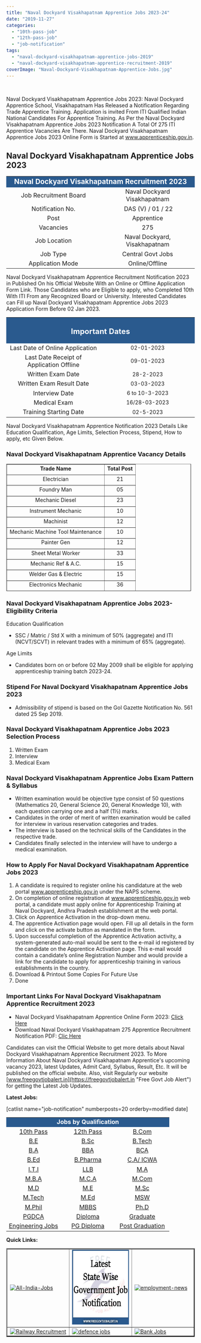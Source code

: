 ```yaml
---
title: "Naval Dockyard Visakhapatnam Apprentice Jobs 2023-24"
date: "2019-11-27"
categories: 
  - "10th-pass-job"
  - "12th-pass-job"
  - "job-notification"
tags: 
  - "naval-dockyard-visakhapatnam-apprentice-jobs-2019"
  - "naval-dockyard-visakhapatnam-apprentice-recruitment-2019"
coverImage: "Naval-Dockyard-Visakhapatnam-Apprentice-Jobs.jpg"
---
```


 

Naval Dockyard Visakhapatnam Apprentice Jobs 2023: Naval Dockyard Apprentice School, Visakhapatnam Has Released a Notification Regarding Trade Apprentice Training. Application is invited From ITI Qualified Indian National Candidates For Apprentice Training. As Per the Naval Dockyard Visakhapatnam Apprentice Jobs 2023 Notification A Total Of 275 ITI Apprentice Vacancies Are There. Naval Dockyard Visakhapatnam Apprentice Jobs 2023 Online Form is Started at www.apprenticeship.gov.in.

## **Naval Dockyard Visakhapatnam Apprentice Jobs 2023**

<table style="border-collapse: collapse; width: 100%;"><tbody><tr><td style="width: 50%; background-color: #2a5a8e; text-align: center;" colspan="2"><span style="font-size: 14pt;"><strong><span style="color: #ffffff;">Naval Dockyard Visakhapatnam Recruitment 2023</span></strong></span></td></tr><tr><td style="width: 50%; text-align: center;"><span style="font-size: 12pt;">Job Recruitment Board</span></td><td style="width: 50%; text-align: center;"><span style="font-size: 12pt;">Naval Dockyard Visakhapatnam</span></td></tr><tr><td style="width: 50%; text-align: center;"><span style="font-size: 12pt;">Notification No.</span></td><td style="width: 50%; text-align: center;"><span style="font-size: 12pt;">&nbsp;DAS (V) / 01 / 22</span></td></tr><tr><td style="width: 50%; text-align: center;"><span style="font-size: 12pt;">Post</span></td><td style="width: 50%; text-align: center;"><span style="font-size: 12pt;">Apprentice</span></td></tr><tr><td style="width: 50%; text-align: center;"><span style="font-size: 12pt;">Vacancies</span></td><td style="width: 50%; text-align: center;"><span style="font-size: 12pt;">275</span></td></tr><tr><td style="width: 50%; text-align: center;"><span style="font-size: 12pt;">Job Location</span></td><td style="width: 50%; text-align: center;"><span style="font-size: 12pt;">Naval Dockyard, Visakhapatnam</span></td></tr><tr><td style="width: 50%; text-align: center;"><span style="font-size: 12pt;">Job Type</span></td><td style="width: 50%; text-align: center;"><span style="font-size: 12pt;">Central Govt Jobs</span></td></tr><tr><td style="width: 50%; text-align: center;"><span style="font-size: 12pt;">Application Mode</span></td><td style="width: 50%; text-align: center;"><span style="font-size: 12pt;">Online/Offline</span></td></tr></tbody></table>

Naval Dockyard Visakhapatnam Apprentice Recruitment Notification 2023 in Published On his Official Website With an Online or Offline Application Form Link. Those Candidates who are Eligible to apply, who Completed 10th With ITI From any Recognized Board or University. Interested Candidates can Fill up Naval Dockyard Visakhapatnam Apprentice Jobs 2023 Application Form Before 02 Jan 2023.

<table style="border-collapse: collapse;"><tbody><tr><td style="width: 50%; background-color: #2a5a8e; text-align: center;" colspan="2"><h3><strong><span style="font-size: 15pt; color: #ffffff;">Important Dates</span></strong></h3></td></tr><tr><td style="width: 50%; text-align: center;"><span style="font-size: 12pt;">Last Date of Online Application</span></td><td style="width: 50%; text-align: center;">02-01-2023</td></tr><tr><td style="width: 50%; text-align: center;"><span style="font-size: 12pt;">Last Date Receipt of Application Offline</span></td><td style="width: 50%; text-align: center;">09-01-2023</td></tr><tr><td style="width: 50%; text-align: center;"><span style="font-size: 12pt;">Written Exam Date</span></td><td style="width: 50%; text-align: center;">28-2-2023</td></tr><tr><td style="width: 50%; text-align: center;"><span style="font-size: 12pt;">Written Exam Result Date</span></td><td style="width: 50%; text-align: center;">03-03-2023</td></tr><tr><td style="width: 50%; text-align: center;"><span style="font-size: 12pt;">Interview Date</span></td><td style="width: 50%; text-align: center;">6 to 10-3-2023</td></tr><tr><td style="width: 50%; text-align: center;"><span style="font-size: 12pt;">Medical Exam</span></td><td style="width: 50%; text-align: center;">16/28-03-2023</td></tr><tr><td style="width: 50%; text-align: center;"><span style="font-size: 12pt;">Training Starting Date</span></td><td style="width: 50%; text-align: center;">02-5-2023</td></tr></tbody></table>

Naval Dockyard Visakhapatnam Apprentice Notification 2023 Details Like Education Qualification, Age Limits, Selection Process, Stipend, How to apply, etc Given Below.

### **Naval Dockyard Visakhapatnam Apprentice Vacancy Details**

<table style="width: 98%; height: 340px;" border="1" cellspacing="0" cellpadding="2"><tbody><tr style="height: 22px;" valign="TOP"><td style="height: 22px; text-align: center;"><strong>Trade Name</strong></td><td style="height: 22px; text-align: center;"><strong>Total Post</strong></td></tr><tr style="height: 22px;" valign="TOP"><td style="height: 22px; text-align: center;">Electrician</td><td style="height: 22px; text-align: center;">21</td></tr><tr style="height: 22px;" valign="TOP"><td style="height: 22px; text-align: center;">Foundry Man</td><td style="height: 22px; text-align: center;">05</td></tr><tr style="height: 22px;" valign="TOP"><td style="height: 22px; text-align: center;">Mechanic Diesel</td><td style="height: 22px; text-align: center;">23</td></tr><tr style="height: 22px;" valign="TOP"><td style="height: 22px; text-align: center;">Instrument Mechanic</td><td style="height: 22px; text-align: center;">10</td></tr><tr style="height: 22px;" valign="TOP"><td style="height: 22px; text-align: center;">Machinist</td><td style="height: 22px; text-align: center;">12</td></tr><tr style="height: 22px;" valign="TOP"><td style="height: 22px; text-align: center;">Mechanic Machine Tool Maintenance</td><td style="height: 22px; text-align: center;">10</td></tr><tr style="height: 22px;" valign="TOP"><td style="height: 22px; text-align: center;">Painter Gen</td><td style="height: 22px; text-align: center;">12</td></tr><tr style="height: 22px;" valign="TOP"><td style="height: 22px; text-align: center;">Sheet Metal Worker</td><td style="height: 22px; text-align: center;">33</td></tr><tr style="height: 22px;" valign="TOP"><td style="height: 22px; text-align: center;">Mechanic Ref &amp; A.C.</td><td style="height: 22px; text-align: center;">15</td></tr><tr style="height: 22px;" valign="TOP"><td style="height: 22px; text-align: center;">Welder Gas &amp; Electric</td><td style="height: 22px; text-align: center;">15</td></tr><tr style="height: 22px;" valign="TOP"><td style="height: 22px; text-align: center;">Electronics Mechanic</td><td style="height: 22px; text-align: center;">36</td></tr><tr style="height: 22px;" valign="TOP"><td style="height: 22px; text-align: center;">Carpenter</td><td style="height: 22px; text-align: center;">27</td></tr><tr style="height: 22px;" valign="TOP"><td style="height: 22px; text-align: center;">Fitter</td><td style="height: 22px; text-align: center;">33</td></tr><tr style="height: 10px;" valign="TOP"><td style="height: 10px; text-align: center;">Pipe Fitter</td><td style="height: 10px; text-align: center;">23</td></tr><tr style="height: 22px;" valign="TOP"><td style="height: 22px; text-align: center;"><strong>Total</strong></td><td style="height: 22px; text-align: center;"><strong>275</strong></td></tr></tbody></table>

### **Naval Dockyard Visakhapatnam Apprentice Jobs 2023-Eligibility Criteria**

Education Qualification

- SSC / Matric / Std X with a minimum of 50% (aggregate) and ITI (NCVT/SCVT) in relevant trades with a minimum of 65% (aggregate).

Age Limits

- Candidates born on or before 02 May 2009 shall be eligible for applying apprenticeship training batch 2023-24.

### **Stipend For Naval Dockyard Visakhapatnam Apprentice Jobs 2023**

- Admissibility of stipend is based on the GoI Gazette Notification No. 561 dated 25 Sep 2019.

### **Naval Dockyard Visakhapatnam Apprentice Jobs 2023 Selection Process**

1. Written Exam
2. Interview
3. Medical Exam

### **Naval Dockyard Visakhapatnam Apprentice Jobs Exam Pattern & Syllabus**

- Written examination would be objective type consist of 50 questions (Mathematics 20, General Science 20, General Knowledge 10), with each question carrying one and a half (1½) marks.
- Candidates in the order of merit of written examination would be called for interview in various reservation categories and trades.
- The interview is based on the technical skills of the Candidates in the respective trade.
- Candidates finally selected in the interview will have to undergo a medical examination.

### **How to Apply For Naval Dockyard Visakhapatnam Apprentice Jobs 2023**

1. A candidate is required to register online his candidature at the web portal www.apprenticeship.gov.in under the NAPS scheme.
2. On completion of online registration at www.apprenticeship.gov.in web portal, a candidate must apply online for Apprenticeship Training at Naval Dockyard, Andhra Pradesh establishment at the web portal.
3. Click on Apprentice Activation in the drop-down menu.
4. The apprentice Activation page would open. Fill up all details in the form and click on the activate button as mandated in the form.
5. Upon successful completion of the Apprentice Activation activity, a system-generated auto-mail would be sent to the e-mail id registered by the candidate on the Apprentice Activation page. This e-mail would contain a candidate’s online Registration Number and would provide a link for the candidate to apply for apprenticeship training in various establishments in the country.
6. Download & Printout Some Copies For Future Use
7. Done

### **Important Links For Naval Dockyard Visakhapatnam Apprentice Recruitment 2023**

- Naval Dockyard Visakhapatnam Apprentice Online Form 2023: [Click Here](https://www.apprenticeshipindia.gov.in/candidate-registration)
- Download Naval Dockyard Visakhapatnam 275 Apprentice Recruitment Notification PDF: [Clic Here](https://www.indiannavy.nic.in/sites/default/files/Advertisement_for_enrollment_of_275_Apprentices_at_DAS_Visakhapatnam_for_2023_24_training_batch.pdf)

Candidates can visit the Official Website to get more details about Naval Dockyard Visakhapatnam Apprentice Recruitment 2023. To More Information About Naval Dockyard Visakhapatnam Apprentice's upcoming vacancy 2023, latest Updates, Admit Card, Syllabus, Result, Etc. It will be published on the official website. Also, visit Regularly our website [www.freegovtjobalert.in](https://freegovtjobalert.in "Free Govt Job Alert") for getting the Latest Job Updates.

**Latest Jobs:**

\[catlist name="job-notification" numberposts=20 orderby=modified date\]

<table style="border-collapse: collapse;"><tbody><tr><td style="width: 33.3333%; background-color: #2a5a8e; text-align: center;" colspan="3"><span style="color: #ffffff;"><strong><span style="font-size: 12pt;">Jobs by Qualification</span></strong></span></td></tr><tr><td style="width: 33.3333%; text-align: center;"><a href="https://freegovtjobalert.in/10th-pass-job/" target="_blank" rel="noopener noreferrer"><span style="font-size: 12pt;">10th Pass</span></a></td><td style="width: 33.3333%; text-align: center;"><a href="https://freegovtjobalert.in/12th-pass-job/" target="_blank" rel="noopener noreferrer"><span style="font-size: 12pt;">12th Pass</span></a></td><td style="width: 33.3333%; text-align: center;"><a href="https://freegovtjobalert.in/qualification/bcom/" target="_blank" rel="noopener noreferrer"><span style="font-size: 12pt;">B.Com</span></a></td></tr><tr><td style="width: 33.3333%; text-align: center;"><a href="https://freegovtjobalert.in/qualification/be/" target="_blank" rel="noopener noreferrer"><span style="font-size: 12pt;">B.E</span></a></td><td style="width: 33.3333%; text-align: center;"><a href="https://freegovtjobalert.in/qualification/b-sc/" target="_blank" rel="noopener noreferrer"><span style="font-size: 12pt;">B.Sc</span></a></td><td style="width: 33.3333%; text-align: center;"><a href="https://freegovtjobalert.in/qualification/btech/" target="_blank" rel="noopener noreferrer"><span style="font-size: 12pt;">B.Tech</span></a></td></tr><tr><td style="width: 33.3333%; text-align: center;"><a href="https://freegovtjobalert.in/qualification/ba/" target="_blank" rel="noopener noreferrer"><span style="font-size: 12pt;">B.A</span></a></td><td style="width: 33.3333%; text-align: center;"><a href="https://freegovtjobalert.in/qualification/bba/" target="_blank" rel="noopener noreferrer"><span style="font-size: 12pt;">BBA</span></a></td><td style="width: 33.3333%; text-align: center;"><a href="https://freegovtjobalert.in/qualification/bca/" target="_blank" rel="noopener noreferrer"><span style="font-size: 12pt;">BCA</span></a></td></tr><tr><td style="width: 33.3333%; text-align: center;"><a href="https://freegovtjobalert.in/qualification/b-ed/" target="_blank" rel="noopener noreferrer"><span style="font-size: 12pt;">B.Ed</span></a></td><td style="width: 33.3333%; text-align: center;"><a href="https://freegovtjobalert.in/qualification/b-pharma/" target="_blank" rel="noopener noreferrer"><span style="font-size: 12pt;">B.Pharma</span></a></td><td style="width: 33.3333%; text-align: center;"><a href="https://freegovtjobalert.in/qualification/charted-accountant/" target="_blank" rel="noopener noreferrer"><span style="font-size: 12pt;">C.A/ ICWA</span></a></td></tr><tr><td style="width: 33.3333%; text-align: center;"><a href="https://freegovtjobalert.in/qualification/iti/" target="_blank" rel="noopener noreferrer"><span style="font-size: 12pt;">I.T.I</span></a></td><td style="width: 33.3333%; text-align: center;"><a href="https://freegovtjobalert.in/qualification/llb/" target="_blank" rel="noopener noreferrer"><span style="font-size: 12pt;">LLB</span></a></td><td style="width: 33.3333%; text-align: center;"><a href="https://freegovtjobalert.in/qualification/ma/" target="_blank" rel="noopener noreferrer"><span style="font-size: 12pt;">M.A</span></a></td></tr><tr><td style="width: 33.3333%; text-align: center;"><a href="https://freegovtjobalert.in/qualification/mba-jobs/" target="_blank" rel="noopener noreferrer"><span style="font-size: 12pt;">M.B.A</span></a></td><td style="width: 33.3333%; text-align: center;"><a href="https://freegovtjobalert.in/qualification/mca/" target="_blank" rel="noopener noreferrer"><span style="font-size: 12pt;">M.C.A</span></a></td><td style="width: 33.3333%; text-align: center;"><a href="https://freegovtjobalert.in/qualification/m-com/" target="_blank" rel="noopener noreferrer"><span style="font-size: 12pt;">M.Com</span></a></td></tr><tr><td style="width: 33.3333%; text-align: center;"><a href="https://freegovtjobalert.in/qualification/md/" target="_blank" rel="noopener noreferrer"><span style="font-size: 12pt;">M.D</span></a></td><td style="width: 33.3333%; text-align: center;"><a href="https://freegovtjobalert.in/qualification/me/" target="_blank" rel="noopener noreferrer"><span style="font-size: 12pt;">M.E</span></a></td><td style="width: 33.3333%; text-align: center;"><a href="https://freegovtjobalert.in/qualification/m-sc/" target="_blank" rel="noopener noreferrer"><span style="font-size: 12pt;">M.Sc</span></a></td></tr><tr><td style="width: 33.3333%; text-align: center;"><a href="https://freegovtjobalert.in/qualification/m-tech/" target="_blank" rel="noopener noreferrer"><span style="font-size: 12pt;">M.Tech</span></a></td><td style="width: 33.3333%; text-align: center;"><a href="https://freegovtjobalert.in/qualification/m-ed/" target="_blank" rel="noopener noreferrer"><span style="font-size: 12pt;">M.Ed</span></a></td><td style="width: 33.3333%; text-align: center;"><a href="https://freegovtjobalert.in/qualification/msw/" target="_blank" rel="noopener noreferrer"><span style="font-size: 12pt;">MSW</span></a></td></tr><tr><td style="width: 33.3333%; text-align: center;"><a href="https://freegovtjobalert.in/qualification/m-phil/" target="_blank" rel="noopener noreferrer"><span style="font-size: 12pt;">M.Phil</span></a></td><td style="width: 33.3333%; text-align: center;"><a href="https://freegovtjobalert.in/qualification/mbbs/" target="_blank" rel="noopener noreferrer"><span style="font-size: 12pt;">MBBS</span></a></td><td style="width: 33.3333%; text-align: center;"><a href="https://freegovtjobalert.in/qualification/ph-d/" target="_blank" rel="noopener noreferrer"><span style="font-size: 12pt;">Ph.D</span></a></td></tr><tr><td style="width: 33.3333%; text-align: center;"><a href="https://freegovtjobalert.in/qualification/pgdca/" target="_blank" rel="noopener noreferrer"><span style="font-size: 12pt;">PGDCA</span></a></td><td style="width: 33.3333%; text-align: center;"><a href="https://freegovtjobalert.in/qualification/diploma/" target="_blank" rel="noopener noreferrer"><span style="font-size: 12pt;">Diploma</span></a></td><td style="width: 33.3333%; text-align: center;"><a href="https://freegovtjobalert.in/qualification/graduate/" target="_blank" rel="noopener noreferrer"><span style="font-size: 12pt;">Graduate</span></a></td></tr><tr><td style="width: 33.3333%; text-align: center;"><a href="https://freegovtjobalert.in/engineering-jobs/" target="_blank" rel="noopener noreferrer"><span style="font-size: 12pt;">Engineering Jobs</span></a></td><td style="width: 33.3333%; text-align: center;"><a href="https://freegovtjobalert.in/qualification/pg-diploma/" target="_blank" rel="noopener noreferrer"><span style="font-size: 12pt;">PG Diploma</span></a></td><td style="width: 33.3333%; text-align: center;"><a href="https://freegovtjobalert.in/qualification/post-graduation/" target="_blank" rel="noopener noreferrer"><span style="font-size: 12pt;">Post Graduation</span></a></td></tr></tbody></table>

**Quick Links:**

<table style="width: 100%; border-collapse: collapse;" border="2"><tbody><tr><td style="width: 33.3333%;"><a href="https://freegovtjobalert.in/government-jobs/" target="_blank" rel="noopener noreferrer"><img class="aligncenter wp-image-6312" src="https://freegovtjobalert.in/wp-content/uploads/2020/08/All-India-Jobs.webp" alt="All-India-Jobs" width="200" height="200"></a></td><td style="width: 33.3333%;"><a href="https://freegovtjobalert.in/state-govt-jobs/" target="_blank" rel="noopener noreferrer"><img class="aligncenter wp-image-775" src="images/Latest-State-Wise-Government-Job-Notifications.jpg" alt="Latest State Wise Government Jobs Notification" width="200" height="200"></a></td><td style="width: 33.3333%;"><a href="https://freegovtjobalert.in/employment-news/" target="_blank" rel="noopener noreferrer"><img class="aligncenter wp-image-6311" src="https://freegovtjobalert.in/wp-content/uploads/2020/08/employment-news.webp" alt="employment-news" width="200" height="200"></a></td></tr><tr><td style="width: 33.3333%;"><a href="https://freegovtjobalert.in/railway-recruitment/"><img class="aligncenter wp-image-10983 size-full" src="https://freegovtjobalert.in/wp-content/uploads/2021/01/Railway-Recruitment.webp" alt="Railway Recruitment" width="200" height="200"></a></td><td style="width: 33.3333%;"><a href="https://freegovtjobalert.in/police-defence-jobs-notification/"><img class="aligncenter wp-image-10982 size-full" src="https://freegovtjobalert.in/wp-content/uploads/2021/01/defence.webp" alt="defence jobs" width="200" height="200"></a></td><td style="width: 33.3333%;"><a href="https://freegovtjobalert.in/bank-jobs-recruitment/"><img class="aligncenter wp-image-10981 size-full" src="https://freegovtjobalert.in/wp-content/uploads/2021/01/Bank-Jobs.webp" alt="Bank Jobs" width="200" height="200"></a></td></tr></tbody></table>
